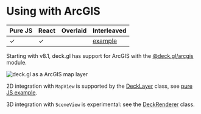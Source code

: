 # Using with ArcGIS

| Pure JS | React | Overlaid | Interleaved |
| ----- | ----- | ----- | ----- |
| ✓ | ✓ | | [example](https://github.com/visgl/deck.gl/tree/9.0-release/examples/get-started/pure-js/arcgis) |

Starting with v8.1, deck.gl has support for ArcGIS with the [@deck.gl/arcgis](../../api-reference/arcgis/overview.md) module.

![deck.gl as a ArcGIS map layer](https://raw.github.com/visgl/deck.gl-data/master/images/whats-new/arcgis.jpg)

2D integration with `MapView` is supported by the [DeckLayer](../../api-reference/arcgis/deck-layer.md) class, see [pure JS example](https://github.com/visgl/deck.gl/tree/9.0-release/examples/get-started/pure-js/arcgis).

3D integration with `SceneView` is experimental: see the [DeckRenderer](../../api-reference/arcgis/deck-renderer.md) class.